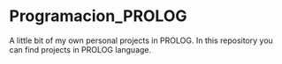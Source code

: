 # Programacion_PROLOG
A little bit of my own personal projects in PROLOG. In this repository you can find projects in PROLOG language.
